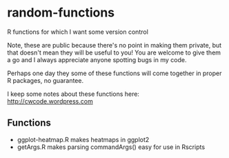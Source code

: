 random-functions
===

R functions for which I want some version control

Note, these are public because there's no point in making them private, but that doesn't mean they will be useful to you! You are welcome to give them a go and I always appreciate anyone spotting bugs in my code.

Perhaps one day they some of these functions will come together in proper R packages, no guarantee.

I keep some notes about these functions here: http://cwcode.wordpress.com

Functions
---

- ggplot-heatmap.R makes heatmaps in ggplot2
- getArgs.R makes parsing commandArgs() easy for use in Rscripts
